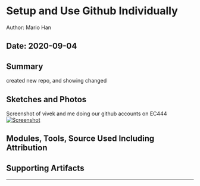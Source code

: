 #  Setup and Use Github Individually

Author: Mario Han

Date: 2020-09-04
-----

## Summary
created new repo, and showing changed 

## Sketches and Photos
Screenshot of vivek and me doing our github accounts on EC444[![Screenshot](images/Thumbnail.jpg)](https://drive.google.com/file/d/1Mboh-klwbosloDodKqBM3C3FMWSndM06/view?usp=sharing)


## Modules, Tools, Source Used Including Attribution


## Supporting Artifacts


-----
